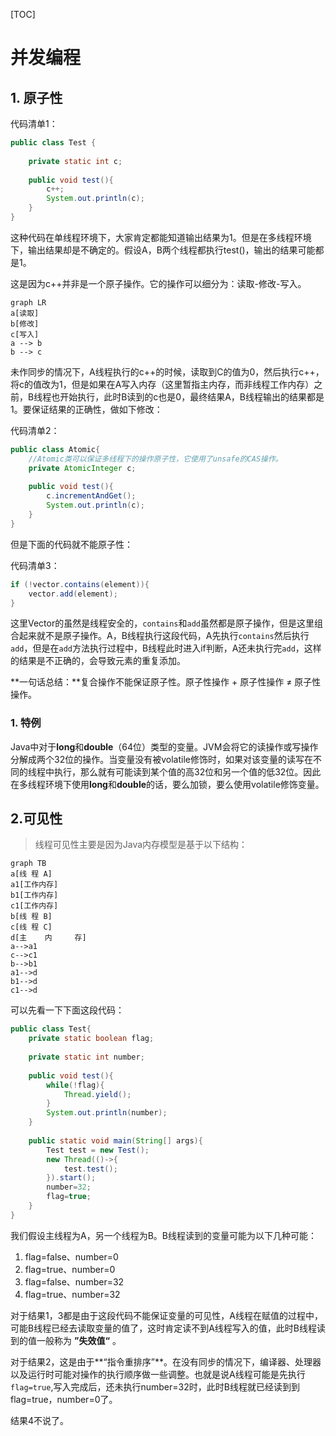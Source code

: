 [TOC]

# 并发编程

## 1. 原子性

代码清单1：

```java
public class Test {
    
    private static int c;
    
    public void test(){
        c++;
        System.out.println(c);
    }
}
```

这种代码在单线程环境下，大家肯定都能知道输出结果为1。但是在多线程环境下，输出结果却是不确定的。假设A，B两个线程都执行test()，输出的结果可能都是1。

这是因为c++并非是一个原子操作。它的操作可以细分为：读取-修改-写入。

```mermaid
graph LR
a[读取]
b[修改]
c[写入]
a --> b
b --> c
```

未作同步的情况下，A线程执行的c++的时候，读取到C的值为0，然后执行c++，将c的值改为1，但是如果在A写入内存（这里暂指主内存，而非线程工作内存）之前，B线程也开始执行，此时B读到的c也是0，最终结果A，B线程输出的结果都是1。要保证结果的正确性，做如下修改：

代码清单2：

```java
public class Atomic{
    //Atomic类可以保证多线程下的操作原子性，它使用了unsafe的CAS操作。
    private AtomicInteger c;
    
    public void test(){
        c.incrementAndGet();
        System.out.println(c);
    }
}
```

但是下面的代码就不能原子性：

代码清单3：

```java
if (!vector.contains(element)){
    vector.add(element);
}
```

这里Vector的虽然是线程安全的，`contains`和`add`虽然都是原子操作，但是这里组合起来就不是原子操作。A，B线程执行这段代码，A先执行`contains`然后执行`add`，但是在`add`方法执行过程中，B线程此时进入if判断，A还未执行完`add`，这样的结果是不正确的，会导致元素的重复添加。

**一句话总结：**复合操作不能保证原子性。原子性操作 + 原子性操作 ≠ 原子性操作。

### 1. 特例

Java中对于**long**和**double**（64位）类型的变量。JVM会将它的读操作或写操作分解成两个32位的操作。当变量没有被volatile修饰时，如果对该变量的读写在不同的线程中执行，那么就有可能读到某个值的高32位和另一个值的低32位。因此在多线程环境下使用**long**和**double**的话，要么加锁，要么使用volatile修饰变量。

## 2.可见性

> 线程可见性主要是因为Java内存模型是基于以下结构：

```mermaid
graph TB
a[线 程 A]
a1[工作内存]
b1[工作内存]
c1[工作内存]
b[线 程 B]
c[线 程 C]
d[主    内     存]
a-->a1
c-->c1
b-->b1
a1-->d
b1-->d
c1-->d
```

可以先看一下下面这段代码：

```java
public class Test{
    private static boolean flag;
    
    private static int number;
    
    public void test(){
        while(!flag){
            Thread.yield();
        }
        System.out.println(number);
    }
    
    public static void main(String[] args){
        Test test = new Test();
        new Thread(()->{
            test.test();
        }).start();
        number=32;
        flag=true;
    }
}
```

我们假设主线程为A，另一个线程为B。B线程读到的变量可能为以下几种可能：

1. flag=false、number=0
2. flag=true、number=0
3. flag=false、number=32
4. flag=true、number=32

对于结果1，3都是由于这段代码不能保证变量的可见性，A线程在赋值的过程中，可能B线程已经去读取变量的值了，这时肯定读不到A线程写入的值，此时B线程读到的值一般称为 **”失效值“** 。

对于结果2，这是由于**“指令重排序”**。在没有同步的情况下，编译器、处理器以及运行时可能对操作的执行顺序做一些调整。也就是说A线程可能是先执行`flag=true`,写入完成后，还未执行number=32时，此时B线程就已经读到到flag=true，number=0了。

结果4不说了。

